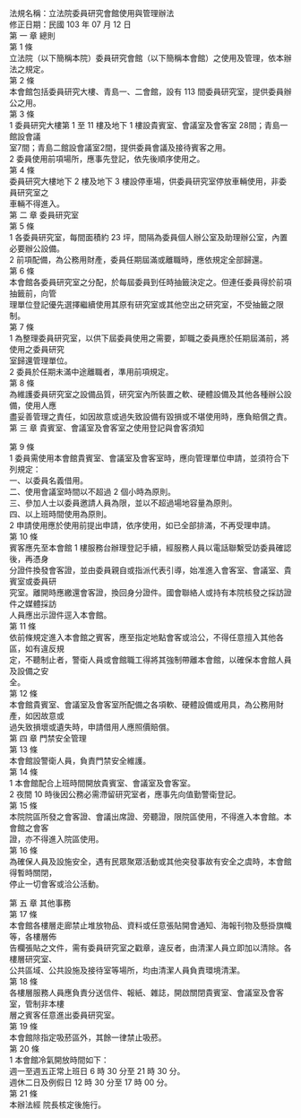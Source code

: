 法規名稱：立法院委員研究會館使用與管理辦法  
修正日期：民國 103 年 07 月 12 日  
第 一 章 總則  
第 1 條  
立法院（以下簡稱本院）委員研究會館（以下簡稱本會館）之使用及管理，依本辦法之規定。  
第 2 條  
本會館包括委員研究大樓、青島一、二會館，設有 113 間委員研究室，提供委員辦公之用。  
第 3 條  
1 委員研究大樓第 1 至 11 樓及地下 1 樓設貴賓室、會議室及會客室 28間；青島一館設會議  
室7間；青島二館設會議室2間，提供委員會議及接待賓客之用。  
2 委員使用前項場所，應事先登記，依先後順序使用之。  
第 4 條  
委員研究大樓地下 2 樓及地下 3 樓設停車場，供委員研究室停放車輛使用，非委員研究室之  
車輛不得進入。  
第 二 章 委員研究室  
第 5 條  
1 各委員研究室，每間面積約 23 坪，間隔為委員個人辦公室及助理辦公室，內置必要辦公設備。  
2 前項配備，為公務用財產，委員任期屆滿或離職時，應依規定全部歸還。  
第 6 條  
本會館各委員研究室之分配，於每屆委員到任時抽籤決定之。但連任委員得於前項抽籤前，向管  
理單位登記優先選擇繼續使用其原有研究室或其他空出之研究室，不受抽籤之限制。  
第 7 條  
1 為整理委員研究室，以供下屆委員使用之需要，卸職之委員應於任期屆滿前，將使用之委員研究  
室歸還管理單位。  
2 委員於任期未滿中途離職者，準用前項規定。  
第 8 條  
為維護委員研究室之設備品質，研究室內所裝置之軟、硬體設備及其他各種辦公設備，使用人應  
盡妥善管理之責任，如因故意或過失致設備有毀損或不堪使用時，應負賠償之責。  
第 三 章 貴賓室、會議室及會客室之使用登記與會客須知  


第 9 條  
1 委員需使用本會館貴賓室、會議室及會客室時，應向管理單位申請，並須符合下列規定：  
一、以委員名義借用。  
二、使用會議室時間以不超過 2 個小時為原則。  
三、參加人士以委員邀請人員為限，並以不超過場地容量為原則。  
四、以上班時間使用為原則。  
2 申請使用應於使用前提出申請，依序使用，如已全部排滿，不再受理申請。  
第 10 條  
賓客應先至本會館 1 樓服務台辦理登記手續，經服務人員以電話聯繫受訪委員確認後，再憑身  
分證件換發會客證，並由委員親自或指派代表引導，始准進入會客室、會議室、貴賓室或委員研  
究室。離開時應繳還會客證，換回身分證件。國會聯絡人或持有本院核發之採訪證件之媒體採訪  
人員應出示證件逕入本會館。  
第 11 條  
依前條規定進入本會館之賓客，應至指定地點會客或洽公，不得任意擅入其他各區，如有違反規  
定，不聽制止者，警衛人員或會館職工得將其強制帶離本會館，以確保本會館人員及設備之安  
全。  
第 12 條  
本會館貴賓室、會議室及會客室所配備之各項軟、硬體設備或用具，為公務用財產，如因故意或  
過失致損壞或遺失時，申請借用人應照價賠償。  
第 四 章 門禁安全管理  
第 13 條  
本會館設警衛人員，負責門禁安全維護。  
第 14 條  
1 本會館配合上班時間開放貴賓室、會議室及會客室。  
2 夜間 10 時後因公務必需滯留研究室者，應事先向值勤警衛登記。  
第 15 條  
本院院區所發之會客證、會議出席證、旁聽證，限院區使用，不得進入本會館。本會館之會客  
證，亦不得進入院區使用。  
第 16 條  
為確保人員及設施安全，遇有民眾聚眾活動或其他突發事故有安全之虞時，本會館得暫時關閉，  
停止一切會客或洽公活動。  


第 五 章 其他事務  
第 17 條  
本會館各樓層走廊禁止堆放物品、資料或任意張貼開會通知、海報刊物及懸掛旗幟等，各樓層佈  
告欄張貼之文件，需有委員研究室之戳章，違反者，由清潔人員立即加以清除。各樓層研究室、  
公共區域、公共設施及接待室等場所，均由清潔人員負責環境清潔。  
第 18 條  
各樓層服務人員應負責分送信件、報紙、雜誌，開啟關閉貴賓室、會議室及會客室，管制非本樓  
層之賓客任意進出委員研究室。  
第 19 條  
本會館除指定吸菸區外，其餘一律禁止吸菸。  
第 20 條  
1 本會館冷氣開放時間如下：  
週一至週五正常上班日 6 時 30 分至 21 時 30 分。  
週休二日及例假日 12 時 30 分至 17 時 00 分。  
第 21 條  
本辦法經 院長核定後施行。  


